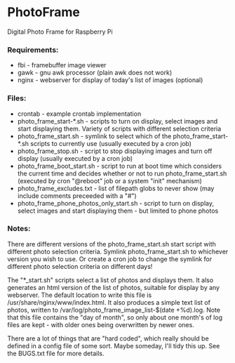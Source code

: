 PhotoFrame
==========

Digital Photo Frame for Raspberry Pi

### Requirements:
- fbi - framebuffer image viewer  
- gawk - gnu awk processor (plain awk does not work)
- nginx - webserver for display of today's list of images (optional)

### Files:
- crontab - example crontab implementation  
- photo_frame_start-*.sh  - scripts to turn on display, select images and start displaying them. Variety of scripts with different selection criteria
- photo_frame_start.sh  - symlink to select which of the photo_frame_start-*.sh scripts to currently use (usually executed by a cron job)
- photo_frame_stop.sh - script to stop displaying images and turn off display (usually executed by a cron job) 
- photo_frame_boot_start.sh - script to run at boot time which considers the current time and decides whether or not to run photo_frame_start.sh  (executed by cron "@reboot" job or a system "init" mechanism)
- photo_frame_excludes.txt - list of filepath globs to never show (may include comments preceeded with a "#")  
- photo_frame_phone_photos_only_start.sh  - script to turn on display, select images and start displaying them - but limited to phone photos 

### Notes:
There are different versions of the photo_frame_start.sh start script with different photo selection criteria.  Symlink photo_frame_start.sh to whichever version you wish to use.  Or create a cron job to change the symlink for different photo selection criteria on different days!

The "*_start.sh" scripts select a list of photos and displays them.  It also generates an html version of the list of photos, suitable for display by any webserver. The default location to write this file is /usr/share/nginx/www/index.html. It also produces a simple text list of photos, written to /var/log/photo_frame_image_list-$(date +%d).log. Note that this file contains the "day of month", so only about one month's of log files are kept - with older ones being overwritten by newer ones.

There are a lot of things that are "hard coded", which really should be defined in a config file of some sort. Maybe someday, I'll tidy this up.  See the BUGS.txt file for more details.
